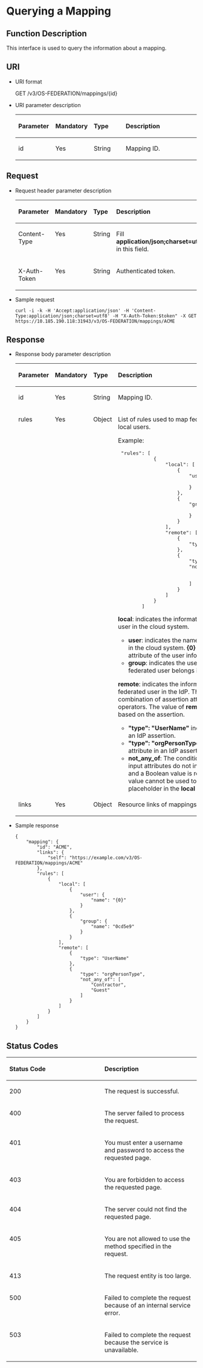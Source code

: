# Querying a Mapping<a name="en-us_topic_0057845645"></a>

## Function Description<a name="section544449010253"></a>

This interface is used to query the information about a mapping.

## URI<a name="section961061110253"></a>

-   URI format

    GET /v3/OS-FEDERATION/mappings/\{id\}


-   URI parameter description

    <a name="table3295831810253"></a>
    <table><thead align="left"><tr id="row2859289710253"><th class="cellrowborder" valign="top" width="20.49%" id="mcps1.1.5.1.1"><p id="p3432335410253"><a name="p3432335410253"></a><a name="p3432335410253"></a><strong id="a6f95694edbbb43d8a152536754b86c82"><a name="a6f95694edbbb43d8a152536754b86c82"></a><a name="a6f95694edbbb43d8a152536754b86c82"></a>Parameter</strong></p>
    </th>
    <th class="cellrowborder" valign="top" width="18.360000000000003%" id="mcps1.1.5.1.2"><p id="p2872829510253"><a name="p2872829510253"></a><a name="p2872829510253"></a><strong id="a105e6ed8c3de4c5a9dde97ae5a71071e_1"><a name="a105e6ed8c3de4c5a9dde97ae5a71071e_1"></a><a name="a105e6ed8c3de4c5a9dde97ae5a71071e_1"></a>Mandatory</strong></p>
    </th>
    <th class="cellrowborder" valign="top" width="18.23%" id="mcps1.1.5.1.3"><p id="p4529057710253"><a name="p4529057710253"></a><a name="p4529057710253"></a><strong id="a703d34a49a2f4162bc1a1a439f655f95_1"><a name="a703d34a49a2f4162bc1a1a439f655f95_1"></a><a name="a703d34a49a2f4162bc1a1a439f655f95_1"></a>Type</strong></p>
    </th>
    <th class="cellrowborder" valign="top" width="42.92%" id="mcps1.1.5.1.4"><p id="p4465811110253"><a name="p4465811110253"></a><a name="p4465811110253"></a><strong id="b842352706114032_1_1"><a name="b842352706114032_1_1"></a><a name="b842352706114032_1_1"></a>Description</strong></p>
    </th>
    </tr>
    </thead>
    <tbody><tr id="row6053724210253"><td class="cellrowborder" valign="top" width="20.49%" headers="mcps1.1.5.1.1 "><p id="p456954510253"><a name="p456954510253"></a><a name="p456954510253"></a>id</p>
    </td>
    <td class="cellrowborder" valign="top" width="18.360000000000003%" headers="mcps1.1.5.1.2 "><p id="p3458885310253"><a name="p3458885310253"></a><a name="p3458885310253"></a>Yes</p>
    </td>
    <td class="cellrowborder" valign="top" width="18.23%" headers="mcps1.1.5.1.3 "><p id="p5023366910253"><a name="p5023366910253"></a><a name="p5023366910253"></a>String</p>
    </td>
    <td class="cellrowborder" valign="top" width="42.92%" headers="mcps1.1.5.1.4 "><p id="p4239536110253"><a name="p4239536110253"></a><a name="p4239536110253"></a>Mapping ID.</p>
    </td>
    </tr>
    </tbody>
    </table>


## Request<a name="section1147224210253"></a>

-   Request header parameter description

    <a name="table4034958610253"></a>
    <table><thead align="left"><tr id="row2407090210253"><th class="cellrowborder" valign="top" width="20.62%" id="mcps1.1.5.1.1"><p id="p358602710253"><a name="p358602710253"></a><a name="p358602710253"></a><strong id="a3da1b7475f644c07832655d87318eb65"><a name="a3da1b7475f644c07832655d87318eb65"></a><a name="a3da1b7475f644c07832655d87318eb65"></a>Parameter</strong></p>
    </th>
    <th class="cellrowborder" valign="top" width="18.360000000000003%" id="mcps1.1.5.1.2"><p id="p2203278510253"><a name="p2203278510253"></a><a name="p2203278510253"></a><strong id="a105e6ed8c3de4c5a9dde97ae5a71071e_3"><a name="a105e6ed8c3de4c5a9dde97ae5a71071e_3"></a><a name="a105e6ed8c3de4c5a9dde97ae5a71071e_3"></a>Mandatory</strong></p>
    </th>
    <th class="cellrowborder" valign="top" width="18.23%" id="mcps1.1.5.1.3"><p id="p3982516710253"><a name="p3982516710253"></a><a name="p3982516710253"></a><strong id="a703d34a49a2f4162bc1a1a439f655f95_3"><a name="a703d34a49a2f4162bc1a1a439f655f95_3"></a><a name="a703d34a49a2f4162bc1a1a439f655f95_3"></a>Type</strong></p>
    </th>
    <th class="cellrowborder" valign="top" width="42.79%" id="mcps1.1.5.1.4"><p id="p461313410253"><a name="p461313410253"></a><a name="p461313410253"></a><strong id="b842352706114032_1_3"><a name="b842352706114032_1_3"></a><a name="b842352706114032_1_3"></a>Description</strong></p>
    </th>
    </tr>
    </thead>
    <tbody><tr id="row3811960610253"><td class="cellrowborder" valign="top" width="20.62%" headers="mcps1.1.5.1.1 "><p id="p68036610253"><a name="p68036610253"></a><a name="p68036610253"></a>Content-Type</p>
    </td>
    <td class="cellrowborder" valign="top" width="18.360000000000003%" headers="mcps1.1.5.1.2 "><p id="p5510966210253"><a name="p5510966210253"></a><a name="p5510966210253"></a>Yes</p>
    </td>
    <td class="cellrowborder" valign="top" width="18.23%" headers="mcps1.1.5.1.3 "><p id="p3469764710253"><a name="p3469764710253"></a><a name="p3469764710253"></a>String</p>
    </td>
    <td class="cellrowborder" valign="top" width="42.79%" headers="mcps1.1.5.1.4 "><p id="p5904602410253"><a name="p5904602410253"></a><a name="p5904602410253"></a>Fill <strong id="b842352706161331"><a name="b842352706161331"></a><a name="b842352706161331"></a>application/json;charset=utf8</strong> in this field.</p>
    </td>
    </tr>
    <tr id="row6165217610253"><td class="cellrowborder" valign="top" width="20.62%" headers="mcps1.1.5.1.1 "><p id="p2777034510253"><a name="p2777034510253"></a><a name="p2777034510253"></a>X-Auth-Token</p>
    </td>
    <td class="cellrowborder" valign="top" width="18.360000000000003%" headers="mcps1.1.5.1.2 "><p id="p3480547110253"><a name="p3480547110253"></a><a name="p3480547110253"></a>Yes</p>
    </td>
    <td class="cellrowborder" valign="top" width="18.23%" headers="mcps1.1.5.1.3 "><p id="p67087310253"><a name="p67087310253"></a><a name="p67087310253"></a>String</p>
    </td>
    <td class="cellrowborder" valign="top" width="42.79%" headers="mcps1.1.5.1.4 "><p id="p5434073510253"><a name="p5434073510253"></a><a name="p5434073510253"></a>Authenticated token.</p>
    </td>
    </tr>
    </tbody>
    </table>


-   Sample request

    ```
    curl -i -k -H 'Accept:application/json' -H 'Content-Type:application/json;charset=utf8' -H "X-Auth-Token:$token" -X GET https://10.185.190.118:31943/v3/OS-FEDERATION/mappings/ACME
    ```


## Response<a name="section3952345110253"></a>

-   Response body parameter description

    <a name="table471214210253"></a>
    <table><thead align="left"><tr id="row5835001710253"><th class="cellrowborder" valign="top" width="20.59%" id="mcps1.1.5.1.1"><p id="p2873092810253"><a name="p2873092810253"></a><a name="p2873092810253"></a><strong id="b6477496310452"><a name="b6477496310452"></a><a name="b6477496310452"></a>Parameter</strong></p>
    </th>
    <th class="cellrowborder" valign="top" width="18.310000000000002%" id="mcps1.1.5.1.2"><p id="p4550385610253"><a name="p4550385610253"></a><a name="p4550385610253"></a><strong id="a105e6ed8c3de4c5a9dde97ae5a71071e_5"><a name="a105e6ed8c3de4c5a9dde97ae5a71071e_5"></a><a name="a105e6ed8c3de4c5a9dde97ae5a71071e_5"></a>Mandatory</strong></p>
    </th>
    <th class="cellrowborder" valign="top" width="18.22%" id="mcps1.1.5.1.3"><p id="p6193373710253"><a name="p6193373710253"></a><a name="p6193373710253"></a><strong id="a703d34a49a2f4162bc1a1a439f655f95_5"><a name="a703d34a49a2f4162bc1a1a439f655f95_5"></a><a name="a703d34a49a2f4162bc1a1a439f655f95_5"></a>Type</strong></p>
    </th>
    <th class="cellrowborder" valign="top" width="42.88%" id="mcps1.1.5.1.4"><p id="p5057677010253"><a name="p5057677010253"></a><a name="p5057677010253"></a><strong id="b842352706114032_3"><a name="b842352706114032_3"></a><a name="b842352706114032_3"></a>Description</strong></p>
    </th>
    </tr>
    </thead>
    <tbody><tr id="row307766710253"><td class="cellrowborder" valign="top" width="20.59%" headers="mcps1.1.5.1.1 "><p id="p4796446910253"><a name="p4796446910253"></a><a name="p4796446910253"></a>id</p>
    </td>
    <td class="cellrowborder" valign="top" width="18.310000000000002%" headers="mcps1.1.5.1.2 "><p id="p5991676710253"><a name="p5991676710253"></a><a name="p5991676710253"></a>Yes</p>
    </td>
    <td class="cellrowborder" valign="top" width="18.22%" headers="mcps1.1.5.1.3 "><p id="p2141997810253"><a name="p2141997810253"></a><a name="p2141997810253"></a>String</p>
    </td>
    <td class="cellrowborder" valign="top" width="42.88%" headers="mcps1.1.5.1.4 "><p id="p5729667010253"><a name="p5729667010253"></a><a name="p5729667010253"></a>Mapping ID.</p>
    </td>
    </tr>
    <tr id="row4590798210253"><td class="cellrowborder" valign="top" width="20.59%" headers="mcps1.1.5.1.1 "><p id="p2755905710253"><a name="p2755905710253"></a><a name="p2755905710253"></a>rules</p>
    </td>
    <td class="cellrowborder" valign="top" width="18.310000000000002%" headers="mcps1.1.5.1.2 "><p id="p1769115310253"><a name="p1769115310253"></a><a name="p1769115310253"></a>Yes</p>
    </td>
    <td class="cellrowborder" valign="top" width="18.22%" headers="mcps1.1.5.1.3 "><p id="p1194883210253"><a name="p1194883210253"></a><a name="p1194883210253"></a>Object</p>
    </td>
    <td class="cellrowborder" valign="top" width="42.88%" headers="mcps1.1.5.1.4 "><p id="p2833135010253"><a name="p2833135010253"></a><a name="p2833135010253"></a>List of rules used to map federated users into local users.</p>
    <p id="p6647203593911"><a name="p6647203593911"></a><a name="p6647203593911"></a>Example:</p>
    <pre class="screen" id="screen4220213569"><a name="screen4220213569"></a><a name="screen4220213569"></a> "rules": [
                {
                    "local": [
                        {
                            "user": {
                                "name": "{0}"
                            }
                        },
                        {
                            "group": {
                                "name": "0cd5e9"
                            }
                        }
                    ],
                    "remote": [
                        {
                            "type": "UserName"
                        },
                        {
                            "type": "orgPersonType",
                            "not_any_of": [
                                "Contractor",
                                "Guest"
                            ]
                        }
                    ]
                }
            ]</pre>
    <p id="p13647153563918"><a name="p13647153563918"></a><a name="p13647153563918"></a><strong id="b84235270617449"><a name="b84235270617449"></a><a name="b84235270617449"></a>local</strong>: indicates the information about a federated user in the cloud system.</p>
    <a name="ul14819125213392"></a><a name="ul14819125213392"></a><ul id="ul14819125213392"><li><strong id="b1866852693"><a name="b1866852693"></a><a name="b1866852693"></a>user</strong>: indicates the name of a federated user in the cloud system. <strong id="b842352706114340"><a name="b842352706114340"></a><a name="b842352706114340"></a>{0}</strong> indicates the first attribute of the user information in <strong id="b842352706114418"><a name="b842352706114418"></a><a name="b842352706114418"></a>remote</strong>.</li><li><strong id="b841764726"><a name="b841764726"></a><a name="b841764726"></a>group</strong>: indicates the user group to which a federated user belongs in the cloud system.</li></ul>
    <p id="p281920526391"><a name="p281920526391"></a><a name="p281920526391"></a><strong id="b842352706173126"><a name="b842352706173126"></a><a name="b842352706173126"></a>remote</strong>: indicates the information about a federated user in the IdP. This expression is a combination of assertion attributes and operators. The value of <strong id="b842352706173622"><a name="b842352706173622"></a><a name="b842352706173622"></a>remote</strong> is determined based on the assertion.</p>
    <a name="ul1781965216394"></a><a name="ul1781965216394"></a><ul id="ul1781965216394"><li><strong id="b182381822311435"><a name="b182381822311435"></a><a name="b182381822311435"></a>"type": "UserName" </strong>indicates an attribute in an IdP assertion.</li><li><strong id="b164475247511438"><a name="b164475247511438"></a><a name="b164475247511438"></a>"type": "orgPersonType"</strong> indicates an attribute in an IdP assertion.</li><li><strong id="b5252264151845"><a name="b5252264151845"></a><a name="b5252264151845"></a>not_any_of</strong>: The condition is valid only if the input attributes do not include specified value, and a Boolean value is returned. The returned value cannot be used to replace the placeholder in the <strong id="b23964722415913"><a name="b23964722415913"></a><a name="b23964722415913"></a>local</strong> block.</li></ul>
    </td>
    </tr>
    <tr id="row5365556310253"><td class="cellrowborder" valign="top" width="20.59%" headers="mcps1.1.5.1.1 "><p id="p5113332410253"><a name="p5113332410253"></a><a name="p5113332410253"></a>links</p>
    </td>
    <td class="cellrowborder" valign="top" width="18.310000000000002%" headers="mcps1.1.5.1.2 "><p id="p4815861110253"><a name="p4815861110253"></a><a name="p4815861110253"></a>Yes</p>
    </td>
    <td class="cellrowborder" valign="top" width="18.22%" headers="mcps1.1.5.1.3 "><p id="p853338110253"><a name="p853338110253"></a><a name="p853338110253"></a>Object</p>
    </td>
    <td class="cellrowborder" valign="top" width="42.88%" headers="mcps1.1.5.1.4 "><p id="p2011527610253"><a name="p2011527610253"></a><a name="p2011527610253"></a>Resource links of mappings.</p>
    </td>
    </tr>
    </tbody>
    </table>

-   Sample response

    ```
    {
        "mapping": {
            "id": "ACME",
            "links": {
                "self": "https://example.com/v3/OS-FEDERATION/mappings/ACME"
            },
            "rules": [
                {
                    "local": [
                        {
                            "user": {
                                "name": "{0}"
                            }
                        },
                        {
                            "group": {
                                "name": "0cd5e9"
                            }
                        }
                    ],
                    "remote": [
                        {
                            "type": "UserName"
                        },
                        {
                            "type": "orgPersonType",
                            "not_any_of": [
                                "Contractor",
                                "Guest"
                            ]
                        }
                    ]
                }
            ]
        }
    }
    ```


## Status Codes<a name="section5627758010253"></a>

<a name="table6219017010253"></a>
<table><thead align="left"><tr id="row323840610253"><th class="cellrowborder" valign="top" width="50%" id="mcps1.1.3.1.1"><p id="p6098437110253"><a name="p6098437110253"></a><a name="p6098437110253"></a><strong id="b37151362163018"><a name="b37151362163018"></a><a name="b37151362163018"></a>Status Code</strong></p>
</th>
<th class="cellrowborder" valign="top" width="50%" id="mcps1.1.3.1.2"><p id="p4078700810253"><a name="p4078700810253"></a><a name="p4078700810253"></a><strong id="b38470707163018"><a name="b38470707163018"></a><a name="b38470707163018"></a>Description</strong></p>
</th>
</tr>
</thead>
<tbody><tr id="row1541333310253"><td class="cellrowborder" valign="top" width="50%" headers="mcps1.1.3.1.1 "><p id="p4052047510253"><a name="p4052047510253"></a><a name="p4052047510253"></a>200</p>
</td>
<td class="cellrowborder" valign="top" width="50%" headers="mcps1.1.3.1.2 "><p id="p6093304910253"><a name="p6093304910253"></a><a name="p6093304910253"></a>The request is successful.</p>
</td>
</tr>
<tr id="row1152653710253"><td class="cellrowborder" valign="top" width="50%" headers="mcps1.1.3.1.1 "><p id="p6123433610253"><a name="p6123433610253"></a><a name="p6123433610253"></a>400</p>
</td>
<td class="cellrowborder" valign="top" width="50%" headers="mcps1.1.3.1.2 "><p id="p6103414610253"><a name="p6103414610253"></a><a name="p6103414610253"></a>The server failed to process the request.</p>
</td>
</tr>
<tr id="row1243640810253"><td class="cellrowborder" valign="top" width="50%" headers="mcps1.1.3.1.1 "><p id="p71610410253"><a name="p71610410253"></a><a name="p71610410253"></a>401</p>
</td>
<td class="cellrowborder" valign="top" width="50%" headers="mcps1.1.3.1.2 "><p id="p5800447310253"><a name="p5800447310253"></a><a name="p5800447310253"></a>You must enter a username and password to access the requested page.</p>
</td>
</tr>
<tr id="row5227821310253"><td class="cellrowborder" valign="top" width="50%" headers="mcps1.1.3.1.1 "><p id="p667687410253"><a name="p667687410253"></a><a name="p667687410253"></a>403</p>
</td>
<td class="cellrowborder" valign="top" width="50%" headers="mcps1.1.3.1.2 "><p id="p395590710253"><a name="p395590710253"></a><a name="p395590710253"></a>You are forbidden to access the requested page.</p>
</td>
</tr>
<tr id="row3560316710253"><td class="cellrowborder" valign="top" width="50%" headers="mcps1.1.3.1.1 "><p id="p6528425810253"><a name="p6528425810253"></a><a name="p6528425810253"></a>404</p>
</td>
<td class="cellrowborder" valign="top" width="50%" headers="mcps1.1.3.1.2 "><p id="p5353351710253"><a name="p5353351710253"></a><a name="p5353351710253"></a>The server could not find the requested page.</p>
</td>
</tr>
<tr id="row1203960910253"><td class="cellrowborder" valign="top" width="50%" headers="mcps1.1.3.1.1 "><p id="p3568430910253"><a name="p3568430910253"></a><a name="p3568430910253"></a>405</p>
</td>
<td class="cellrowborder" valign="top" width="50%" headers="mcps1.1.3.1.2 "><p id="p474788410253"><a name="p474788410253"></a><a name="p474788410253"></a>You are not allowed to use the method specified in the request.</p>
</td>
</tr>
<tr id="row4273096210253"><td class="cellrowborder" valign="top" width="50%" headers="mcps1.1.3.1.1 "><p id="p3865592010253"><a name="p3865592010253"></a><a name="p3865592010253"></a>413</p>
</td>
<td class="cellrowborder" valign="top" width="50%" headers="mcps1.1.3.1.2 "><p id="p4412179010253"><a name="p4412179010253"></a><a name="p4412179010253"></a>The request entity is too large.</p>
</td>
</tr>
<tr id="row6155179010253"><td class="cellrowborder" valign="top" width="50%" headers="mcps1.1.3.1.1 "><p id="p1963911210253"><a name="p1963911210253"></a><a name="p1963911210253"></a>500</p>
</td>
<td class="cellrowborder" valign="top" width="50%" headers="mcps1.1.3.1.2 "><p id="p4726423010253"><a name="p4726423010253"></a><a name="p4726423010253"></a>Failed to complete the request because of an internal service error.</p>
</td>
</tr>
<tr id="row2272489010253"><td class="cellrowborder" valign="top" width="50%" headers="mcps1.1.3.1.1 "><p id="p2877682610253"><a name="p2877682610253"></a><a name="p2877682610253"></a>503</p>
</td>
<td class="cellrowborder" valign="top" width="50%" headers="mcps1.1.3.1.2 "><p id="p4922158710253"><a name="p4922158710253"></a><a name="p4922158710253"></a>Failed to complete the request because the service is unavailable.</p>
</td>
</tr>
</tbody>
</table>

